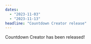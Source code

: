```yaml
---
dates: 
  - "2023-11-03"
  - "2023-11-13"
headline: "Countdown Creator release"
---
```

Countdown Creator has been released!